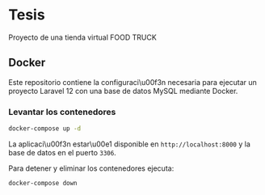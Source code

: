 # Tesis
Proyecto de una tienda virtual FOOD TRUCK

## Docker

Este repositorio contiene la configuraci\u00f3n necesaria para ejecutar un proyecto Laravel 12 con una base de datos MySQL mediante Docker.

### Levantar los contenedores

```bash
docker-compose up -d
```

La aplicaci\u00f3n estar\u00e1 disponible en `http://localhost:8000` y la base de datos en el puerto `3306`.

Para detener y eliminar los contenedores ejecuta:

```bash
docker-compose down
```
